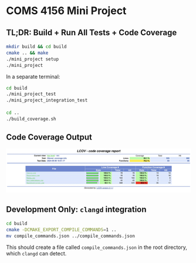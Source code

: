 # COMS 4156 Mini Project

## TL;DR: Build + Run All Tests + Code Coverage

```bash
mkdir build && cd build
cmake .. && make
./mini_project setup
./mini_project
```

In a separate terminal:

```bash
cd build
./mini_project_test
./mini_project_integration_test

cd ..
./build_coverage.sh
```

## Code Coverage Output

![Code Coverage](res/coverage.webp "Code Coverage")

## Development Only: `clangd` integration

```bash
cd build
cmake -DCMAKE_EXPORT_COMPILE_COMMANDS=1 ..
mv compile_commands.json ../compile_commands.json
```

This should create a file called `compile_commands.json` in the root directory, which `clangd` can detect.
